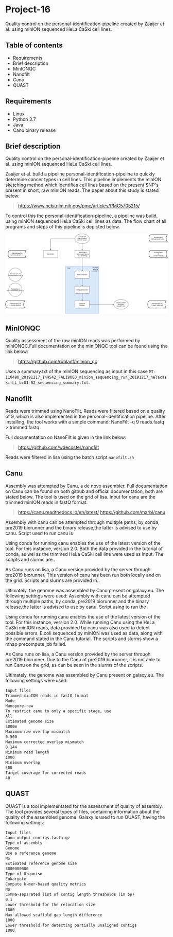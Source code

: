# Project-16
Quality control on the personal-identification-pipeline created by Zaaijer et al. using minION sequenced HeLa CaSki cell lines.
## Table of contents
- Requirements
- Brief description
- MinIONQC
- Nanofilt
- Canu 
- QUAST

## Requirements
* Linux 
* Python 3.7 
* Java
* Canu binary release

## Brief description
Quality control on the personal-identification-pipeline created by Zaaijer et al. using minION sequenced HeLa CaSki cell lines.

Zaaijer et al. build a pipeline personal-identification-pipeline to quickly determine cancer types in cell lines. This pipeline implements the minION sketching method which identifies cell lines based on the present SNP's present in short, raw minION reads. The paper about this study is stated below:

> https://www.ncbi.nlm.nih.gov/pmc/articles/PMC5705215/

To control this the personal-identification-pipeline, a pipeline was build, using minION sequenced HeLa CaSki cell lines as data.
The flow chart of all programs and steps of this pipeline is depicted below.

![](flowchart_end_report.png)

## MinIONQC
Quality assessment of the raw minION reads was performed by minIONQC.Full documentation on the minIONQC tool can be found using the link below:
> https://github.com/roblanf/minion_qc

Uses a summary.txt of the minION sequencing as input in this case `MT-110490_20191217_144542_FAL19003_minion_sequencing_run_20191217_helacaski-LL_bc01-02_sequencing_summary.txt`.

## Nanofilt
Reads were trimmed using NanoFilt. Reads were filtered based on a quality of 9, which is also implemented in the personal-identification pipeline. After installing, the tool works with a simple command: NanoFilt -q 9 reads.fastq > trimmed.fastq  

Full documentation on NanoFilt is given in the link below:
> https://github.com/wdecoster/nanofilt

Reads were filtered in lisa using the batch script `nanofilt.sh`

## Canu
Assembly was attempted by Canu, a de novo assembler. Full documentation on Canu can be found on both github and official documentation, both are stated below. The tool is used on the grid of lisa. Input for canu are the trimmed minION reads in fastQ format.

> https://canu.readthedocs.io/en/latest/
> https://github.com/marbl/canu

Assembly with canu can be attempted through multiple paths, by conda, pre2019 biorunner and the binary release,the latter is advised to use by canu. Script used to run canu is

Using conda for running canu enables the use of the latest version of the tool. For this instance, version 2.0. Both the data provided in the tutorial of conda, as wel as the trimmed HeLa CaSki cell line were used as input. The scripts and slurms are..

As Canu runs on lisa, a Canu version provided by the server through pre2019 biorunner. This version of canu has been run both locally and on the grid. Scripts and slurms are provided in..

Ultimately, the genome was assembled by Canu present on galaxy.eu. The following settings were used:
Assembly with canu can be attempted through multiple paths, by conda, pre2019 biorunner and the binary release,the latter is advised to use by canu. Script using to run the 

Using conda for running canu enables the use of the latest version of the tool. For this instance, version 2.0. While running Canu using the HeLa CaSki minION reads, data provided by canu was also used to detect possible errors. E.coli sequenced by minION was used as data, along with the command stated in the Canu tutorial. The scripts and slurms show a mhap precompute job failed.

As Canu runs on lisa, a Canu version provided by the server through pre2019 biorunner. Due to the Canu of pre2019 biorunner, it is not able to run Canu on the grid, as can be seen in the slurms of the scripts. 

Ultimately, the genome was assembled by Canu present on galaxy.eu. The following settings were used:
```
Input files                                                                    Trimmed minION reads in fastQ format
Mode                                                                           Nanopore-raw
To restrict canu to only a specific stage, use                                 All
Estimated genome size                                                          3000m
Maximum raw overlap mismatch                                                   0.500
Maximum corrected overlap mismatch                                             0.144
Minimum read length                                                            1000
Minimum overlap                                                                500
Target coverage for corrected reads                                            40
```
## QUAST
QUAST is a tool implementated for the assessment of quality of assembly. The tool provides several types of files, containing information about the quality of the assembled genome. Galaxy is used to run QUAST, having the following settings:
```
Input files                                                                    Canu_output_contigs.fasta.gz
Type of assembly                                                               Genome
Use a reference genome                                                         No
Estimated reference genome size                                                3000000000
Type of Organism                                                               Eukaryote
Compute k-mer-based quality metrics                                            No
Comma-separated list of contig length thresholds (in bp)                       0.1
Lower threshold for the relocation size                                       1000
Max allowed scaffold gap length difference                                    1000
Lower threshold for detecting partially unaligned contigs                     1000
```
